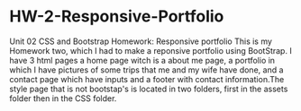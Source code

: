 # HW-2-Responsive-Portfolio
Unit 02 CSS and Bootstrap Homework: Responsive portfolio
This is my Homework two, which I had to make a reponsive portfolio using BootStrap.
I have 3 html pages a home page witch is a about me page, a portfolio in which I have pictures of some trips that me and my wife have done,
and a contact page which have inputs and a footer with contact information.The style page that is not bootstap's is located in two folders, first in the assets folder then in the CSS folder. 

